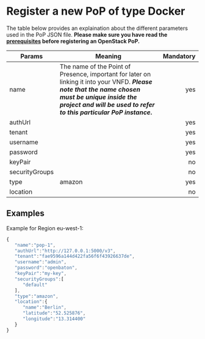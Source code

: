 # Register a new PoP of type Docker

The table below provides an explaination about the different parameters used in the PoP JSON file. 
**Please make sure you have read the [prerequisites][docker-driver] before registering an OpenStack PoP.**

| Params         | Meaning                                                                                                                                                                                | Mandatory |
|----------------|----------------------------------------------------------------------------------------------------------------------------------------------------------------------------------------|----------:|
| name           | The name of the Point of Presence, important for later on linking it into your VNFD. **_Please note that the name chosen must be unique inside the project and will be used to refer to this particular PoP instance_.**                                                                                                                                                         |       yes |
| authUrl        |  |       yes |
| tenant         |              |       yes |
| username       |  |       yes |
| password       |  |       yes |
| keyPair        |  |       no |
| securityGroups |                                              |        no |
| type           | amazon |       yes |
| location       |                                                      |        no |


## Examples

Example for Region eu-west-1: 

```javascript
{
   "name":"pop-1",
   "authUrl":"http://127.0.0.1:5000/v3",
   "tenant":"fae9596a144d422fa56f6f43926637de",
   "username":"admin",
   "password":"openbaton",
   "keyPair":"my-key",
   "securityGroups":[
      "default"
   ],
   "type":"amazon",
   "location":{
      "name":"Berlin",
      "latitude":"52.525876",
      "longitude":"13.314400"
   }
}
```

[docker-driver]: docker-driver.md